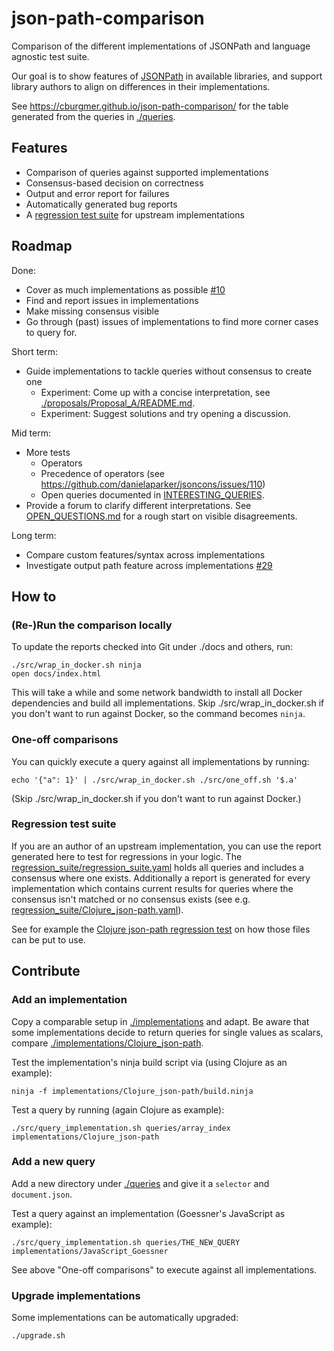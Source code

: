 # json-path-comparison
Comparison of the different implementations of JSONPath and language agnostic test suite.

Our goal is to show features of
[JSONPath](https://goessner.net/articles/JsonPath/) in available libraries,
and support library authors to align on differences in their implementations.

See https://cburgmer.github.io/json-path-comparison/ for the table generated
from the queries in [./queries](./queries).

## Features
- Comparison of queries against supported implementations
- Consensus-based decision on correctness
- Output and error report for failures
- Automatically generated bug reports
- A [regression test suite](./regression_suite/regression_suite.yaml) for upstream implementations

## Roadmap

Done:

- Cover as much implementations as possible [#10](https://github.com/cburgmer/json-path-comparison/issues/10)
- Find and report issues in implementations
- Make missing consensus visible
- Go through (past) issues of implementations to find more corner cases to query for.

Short term:

- Guide implementations to tackle queries without consensus to create one
  - Experiment: Come up with a concise interpretation, see [./proposals/Proposal_A/README.md](./proposals/Proposal_A/README.md).
  - Experiment: Suggest solutions and try opening a discussion.

Mid term:

- More tests
  - Operators
  - Precedence of operators (see https://github.com/danielaparker/jsoncons/issues/110)
  - Open queries documented in [INTERESTING_QUERIES](./INTERESTING_QUERIES).
- Provide a forum to clarify different interpretations.
  See [OPEN_QUESTIONS.md](./OPEN_QUESTIONS.md) for a rough start on visible
  disagreements.

Long term:

- Compare custom features/syntax across implementations
- Investigate output path feature across implementations [#29](https://github.com/cburgmer/json-path-comparison/issues/29)

## How to

### (Re-)Run the comparison locally

To update the reports checked into Git under ./docs and others, run:

    ./src/wrap_in_docker.sh ninja
    open docs/index.html

This will take a while and some network bandwidth to install all Docker
dependencies and build all implementations.
Skip ./src/wrap_in_docker.sh if you don't want to run against Docker, so the
command becomes `ninja`.

### One-off comparisons

You can quickly execute a query against all implementations by running:

    echo '{"a": 1}' | ./src/wrap_in_docker.sh ./src/one_off.sh '$.a'

(Skip ./src/wrap_in_docker.sh if you don't want to run against Docker.)

### Regression test suite

If you are an author of an upstream implementation, you can use the report
generated here to test for regressions in your logic. The
[regression_suite/regression_suite.yaml](./regression_suite/regression_suite.yaml) holds
all queries and includes a consensus where one exists. Additionally
a report is generated for every implementation which contains current results
for queries where the consensus isn't matched or no consensus exists (see
e.g. [regression_suite/Clojure_json-path.yaml](./regression_suite/Clojure_json-path.yaml)).

See for example the [Clojure json-path regression test](https://github.com/gga/json-path/blob/master/test/json_path/test/regression_test.clj)
on how those files can be put to use.

## Contribute

### Add an implementation

Copy a comparable setup in [./implementations](./implementations) and adapt.
Be aware that some implementations decide to return queries for single values as
scalars, compare
[./implementations/Clojure_json-path](./implementations/Clojure_json-path).

Test the implementation's ninja build script via (using Clojure as an example):

    ninja -f implementations/Clojure_json-path/build.ninja

Test a query by running (again Clojure as example):

    ./src/query_implementation.sh queries/array_index implementations/Clojure_json-path

### Add a new query

Add a new directory under [./queries](./queries) and give it a `selector` and
`document.json`.

Test a query against an implementation (Goessner's JavaScript as example):

    ./src/query_implementation.sh queries/THE_NEW_QUERY implementations/JavaScript_Goessner

See above "One-off comparisons" to execute against all implementations.

### Upgrade implementations

Some implementations can be automatically upgraded:

    ./upgrade.sh
